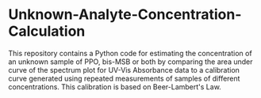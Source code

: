 # Unknown-Analyte-Concentration-Calculation
This repository contains a Python code for estimating the concentration of an unknown sample of PPO, bis-MSB or both by comparing the area under curve of the spectrum plot for UV-Vis Absorbance data to a calibration curve generated using repeated measurements of samples of different concentrations. This calibration is based on Beer-Lambert's Law.
